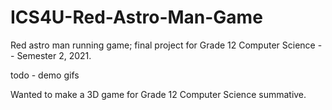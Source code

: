 # ICS4U-Red-Astro-Man-Game
Red astro man running game; final project for Grade 12 Computer Science -- Semester 2, 2021.

todo - demo gifs

Wanted to make a 3D game for Grade 12 Computer Science summative.
